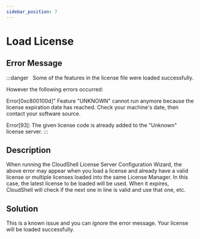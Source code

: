 ```yaml
---
sidebar_position: 7
---
```


# Load License

## Error Message

:::danger &nbsp;
Some of the features in the license file were loaded successfully.

However the following errors occurred:

Error\[0xc800100d\]" Feature "UNKNOWN" cannot run anymore because the license expiration date has reached. Check your machine's date, then contact your software source.

Error\[93\]: The given license code is already added to the "Unknown" license server.
:::

## Description

When running the CloudShell License Server Configuration Wizard, the above error may appear when you load a license and already have a valid license or multiple licenses loaded into the same License Manager. In this case, the latest license to be loaded will be used. When it expires, CloudShell will check if the next one in line is valid and use that one, etc.

## Solution

This is a known issue and you can ignore the error message. Your license will be loaded successfully.
